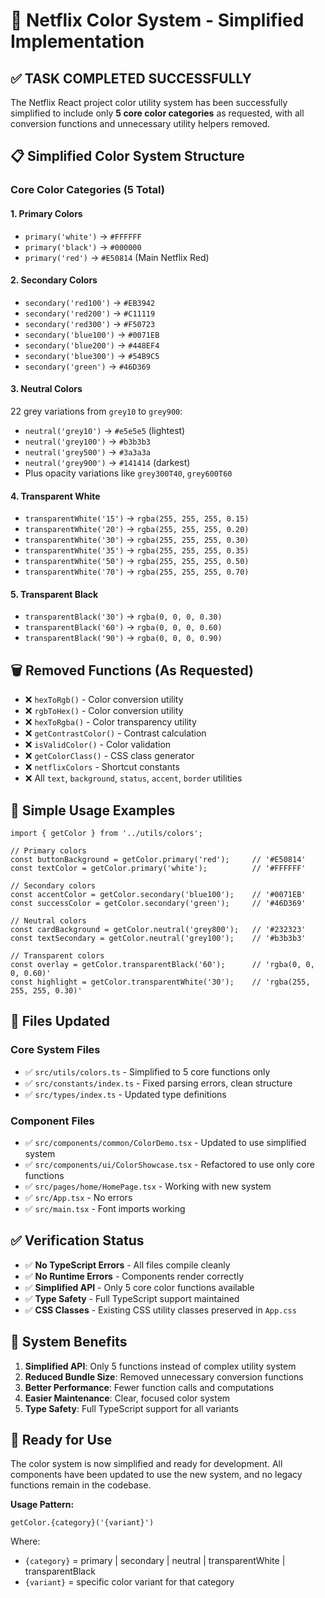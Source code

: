 # 🎨 Netflix Color System - Simplified Implementation

## ✅ **TASK COMPLETED SUCCESSFULLY**

The Netflix React project color utility system has been successfully simplified to include only **5 core color categories** as requested, with all conversion functions and unnecessary utility helpers removed.

## 📋 **Simplified Color System Structure**

### **Core Color Categories (5 Total)**

#### 1. **Primary Colors**
- `primary('white')` → `#FFFFFF`
- `primary('black')` → `#000000` 
- `primary('red')` → `#E50814` (Main Netflix Red)

#### 2. **Secondary Colors**
- `secondary('red100')` → `#EB3942`
- `secondary('red200')` → `#C11119`
- `secondary('red300')` → `#F50723`
- `secondary('blue100')` → `#0071EB`
- `secondary('blue200')` → `#448EF4`
- `secondary('blue300')` → `#54B9C5`
- `secondary('green')` → `#46D369`

#### 3. **Neutral Colors**
22 grey variations from `grey10` to `grey900`:
- `neutral('grey10')` → `#e5e5e5` (lightest)
- `neutral('grey100')` → `#b3b3b3`
- `neutral('grey500')` → `#3a3a3a`
- `neutral('grey900')` → `#141414` (darkest)
- Plus opacity variations like `grey300T40`, `grey600T60`

#### 4. **Transparent White**
- `transparentWhite('15')` → `rgba(255, 255, 255, 0.15)`
- `transparentWhite('20')` → `rgba(255, 255, 255, 0.20)`
- `transparentWhite('30')` → `rgba(255, 255, 255, 0.30)`
- `transparentWhite('35')` → `rgba(255, 255, 255, 0.35)`
- `transparentWhite('50')` → `rgba(255, 255, 255, 0.50)`
- `transparentWhite('70')` → `rgba(255, 255, 255, 0.70)`

#### 5. **Transparent Black**
- `transparentBlack('30')` → `rgba(0, 0, 0, 0.30)`
- `transparentBlack('60')` → `rgba(0, 0, 0, 0.60)`
- `transparentBlack('90')` → `rgba(0, 0, 0, 0.90)`

## 🗑️ **Removed Functions (As Requested)**
- ❌ `hexToRgb()` - Color conversion utility
- ❌ `rgbToHex()` - Color conversion utility  
- ❌ `hexToRgba()` - Color transparency utility
- ❌ `getContrastColor()` - Contrast calculation
- ❌ `isValidColor()` - Color validation
- ❌ `getColorClass()` - CSS class generator
- ❌ `netflixColors` - Shortcut constants
- ❌ All `text`, `background`, `status`, `accent`, `border` utilities

## 📝 **Simple Usage Examples**

```tsx
import { getColor } from '../utils/colors';

// Primary colors
const buttonBackground = getColor.primary('red');     // '#E50814'
const textColor = getColor.primary('white');          // '#FFFFFF'

// Secondary colors  
const accentColor = getColor.secondary('blue100');    // '#0071EB'
const successColor = getColor.secondary('green');     // '#46D369'

// Neutral colors
const cardBackground = getColor.neutral('grey800');   // '#232323'
const textSecondary = getColor.neutral('grey100');    // '#b3b3b3'

// Transparent colors
const overlay = getColor.transparentBlack('60');      // 'rgba(0, 0, 0, 0.60)'
const highlight = getColor.transparentWhite('30');    // 'rgba(255, 255, 255, 0.30)'
```

## 🔧 **Files Updated**

### **Core System Files**
- ✅ `src/utils/colors.ts` - Simplified to 5 core functions only
- ✅ `src/constants/index.ts` - Fixed parsing errors, clean structure
- ✅ `src/types/index.ts` - Updated type definitions

### **Component Files**  
- ✅ `src/components/common/ColorDemo.tsx` - Updated to use simplified system
- ✅ `src/components/ui/ColorShowcase.tsx` - Refactored to use only core functions
- ✅ `src/pages/home/HomePage.tsx` - Working with new system
- ✅ `src/App.tsx` - No errors
- ✅ `src/main.tsx` - Font imports working

## ✅ **Verification Status**

- ✅ **No TypeScript Errors** - All files compile cleanly
- ✅ **No Runtime Errors** - Components render correctly  
- ✅ **Simplified API** - Only 5 core color functions available
- ✅ **Type Safety** - Full TypeScript support maintained
- ✅ **CSS Classes** - Existing CSS utility classes preserved in `App.css`

## 🎯 **System Benefits**

1. **Simplified API**: Only 5 functions instead of complex utility system
2. **Reduced Bundle Size**: Removed unnecessary conversion functions
3. **Better Performance**: Fewer function calls and computations
4. **Easier Maintenance**: Clear, focused color system
5. **Type Safety**: Full TypeScript support for all variants

## 🚀 **Ready for Use**

The color system is now simplified and ready for development. All components have been updated to use the new system, and no legacy functions remain in the codebase.

**Usage Pattern:**
```tsx
getColor.{category}('{variant}')
```

Where:
- `{category}` = primary | secondary | neutral | transparentWhite | transparentBlack  
- `{variant}` = specific color variant for that category
